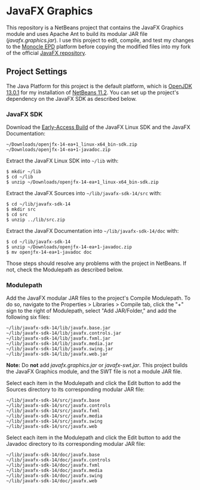 # JavaFX Graphics

This repository is a NetBeans project that contains the JavaFX Graphics module and uses Apache Ant to build its modular JAR file (*javafx.graphics.jar*). I use this project to edit, compile, and test my changes to the [Monocle EPD](https://github.com/javafxports/openjdk-jfx/issues/339) platform before copying the modified files into my fork of the official [JavaFX repository](https://github.com/openjdk/jfx).

## Project Settings

The Java Platform for this project is the default platform, which is [OpenJDK 13.0.1](https://jdk.java.net/13/) for my installation of [NetBeans 11.2](https://snapcraft.io/netbeans). You can set up the project's dependency on the JavaFX SDK as described below.

### JavaFX SDK

Download the [Early-Access Build](https://gluonhq.com/products/javafx/) of the JavaFX Linux SDK and the JavaFX Documentation:

```
~/Downloads/openjfx-14-ea+1_linux-x64_bin-sdk.zip
~/Downloads/openjfx-14-ea+1-javadoc.zip
```

Extract the JavaFX Linux SDK into `~/lib` with:

```ShellSession
$ mkdir ~/lib
$ cd ~/lib
$ unzip ~/Downloads/openjfx-14-ea+1_linux-x64_bin-sdk.zip
```

Extract the JavaFX Sources into `~/lib/javafx-sdk-14/src` with:

```ShellSession
$ cd ~/lib/javafx-sdk-14
$ mkdir src
$ cd src
$ unzip ../lib/src.zip
```

Extract the JavaFX Documentation into `~/lib/javafx-sdk-14/doc` with:

```ShellSession
$ cd ~/lib/javafx-sdk-14
$ unzip ~/Downloads/openjfx-14-ea+1-javadoc.zip
$ mv openjfx-14-ea+1-javadoc doc
```

Those steps should resolve any problems with the project in NetBeans. If not, check the Modulepath as described below.

### Modulepath

Add the JavaFX modular JAR files to the project's Compile Modulepath. To do so, navigate to the Properties > Libraries > Compile tab, click the "+" sign to the right of Modulepath, select "Add JAR/Folder," and add the following six files:

```
~/lib/javafx-sdk-14/lib/javafx.base.jar
~/lib/javafx-sdk-14/lib/javafx.controls.jar
~/lib/javafx-sdk-14/lib/javafx.fxml.jar
~/lib/javafx-sdk-14/lib/javafx.media.jar
~/lib/javafx-sdk-14/lib/javafx.swing.jar
~/lib/javafx-sdk-14/lib/javafx.web.jar
```

**Note:** Do **not** add *javafx.graphics.jar* or *javafx-swt.jar*. This project builds the JavaFX Graphics module, and the SWT file is not a module JAR file.

Select each item in the Modulepath and click the Edit button to add the Sources directory to its corresponding modular JAR file:

```
~/lib/javafx-sdk-14/src/javafx.base
~/lib/javafx-sdk-14/src/javafx.controls
~/lib/javafx-sdk-14/src/javafx.fxml
~/lib/javafx-sdk-14/src/javafx.media
~/lib/javafx-sdk-14/src/javafx.swing
~/lib/javafx-sdk-14/src/javafx.web
```

Select each item in the Modulepath and click the Edit button to add the Javadoc directory to its corresponding modular JAR file:

```
~/lib/javafx-sdk-14/doc/javafx.base
~/lib/javafx-sdk-14/doc/javafx.controls
~/lib/javafx-sdk-14/doc/javafx.fxml
~/lib/javafx-sdk-14/doc/javafx.media
~/lib/javafx-sdk-14/doc/javafx.swing
~/lib/javafx-sdk-14/doc/javafx.web
```
